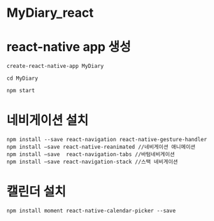 # MyDiary_react

# react-native app 생성
````````````````````````
create-react-native-app MyDiary

cd MyDiary

npm start
````````````````````````

# 네비게이션 설치
````````````````````````
npm install --save react-navigation react-native-gesture-handler
npm install —save react-native-reanimated //네비게이션 애니메이션
npm install —save  react-navigation-tabs //바텀네비게이션
npm install —save react-navigation-stack //스택 네비게이션
````````````````````````

# 캘린더 설치
````````````````````````
npm install moment react-native-calendar-picker --save
````````````````````````
